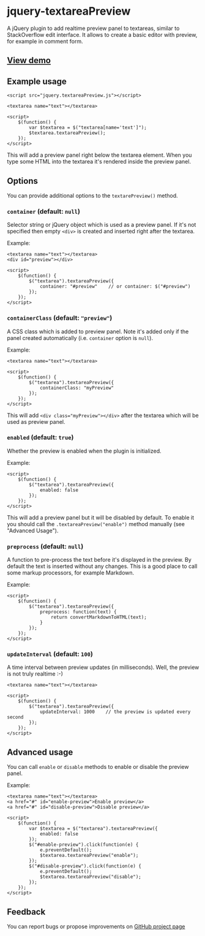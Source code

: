 # jquery-textareaPreview

A jQuery plugin to add realtime preview panel to textareas, similar to StackOverflow edit interface.
It allows to create a basic editor with preview, for example in comment form.


## [View demo](http://andreyfedoseev.github.com/jquery-textareaPreview/demo.html)


## Example usage
    
    <script src="jquery.textareaPreview.js"></script>
    
    <textarea name="text"></textarea>
    
    <script>
        $(function() {
            var $textarea = $("textarea[name='text']");
            $textarea.textareaPreview();
        });
    </script>
    
This will add a preview panel right below the textarea element. When you type some HTML into the
textarea it's rendered inside the preview panel.


## Options

You can provide additional options to the `textarePreview()` method.

### `container` (default: `null`)

Selector string or jQuery object which is used as a preview panel. If it's not specified then empty `<div>`
is created and inserted right after the textarea. 

Example:

    <textarea name="text"></textarea>
    <div id="preview"></div>
    
    <script>
        $(function() {
            $("textarea").textareaPreview({
                container: "#preview"    // or container: $("#preview")
            });
        });
    </script>
    
### `containerClass`  (default: `"preview"`)

A CSS class which is added to preview panel. Note it's added only if the panel created automatically (i.e. `container` option is `null`).

Example:

    <textarea name="text"></textarea>

    <script>
        $(function() {
            $("textarea").textareaPreview({
                containerClass: "myPreview"
            });
        });
    </script>

This will add `<div class="myPreview"></div>` after the textarea which will be used as preview panel.

### `enabled` (default: `true`)

Whether the preview is enabled when the plugin is initialized.

Example:

    <script>
        $(function() {
            $("textarea").textareaPreview({
                enabled: false
            });
        });
    </script>
    
This will add a preview panel but it will be disabled by default. To enable it you should call the `.textareaPreview("enable")` method manually (see "Advanced Usage").

### `preprocess` (default: `null`)

A function to pre-process the text before it's displayed in the preview. By default the text is inserted without any changes.
This is a good place to call some markup processors, for example Markdown.

Example:

    <script>
        $(function() {
            $("textarea").textareaPreview({
                preprocess: function(text) {
                    return convertMarkdownToHTML(text);
                }
            });
        });
    </script>

### `updateInterval` (default: `100`)

A time interval between preview updates (in milliseconds). Well, the preview is not truly realtime :-)

    <textarea name="text"></textarea>

    <script>
        $(function() {
            $("textarea").textareaPreview({
                updateInterval: 1000    // the preview is updated every second
            });
        });
    </script>


## Advanced usage

You can call `enable` or `disable` methods to enable or disable the preview panel.

Example:

    <textarea name="text"></textarea>
    <a href="#" id="enable-preview">Enable preview</a>
    <a href="#" id="disable-preview">Disable preview</a>

    <script>
        $(function() {
            var $textarea = $("textarea").textareaPreview({
                enabled: false
            });
            $("#enable-preview").click(function(e) {
                e.preventDefault();
                $textarea.textareaPreview("enable");
            });
            $("#disable-preview").click(function(e) {
                e.preventDefault();
                $textarea.textareaPreview("disable");
            });
        });
    </script>


## Feedback

You can report bugs or propose improvements on [GitHub project page](https://github.com/andreyfedoseev/jquery-textareaPreview)